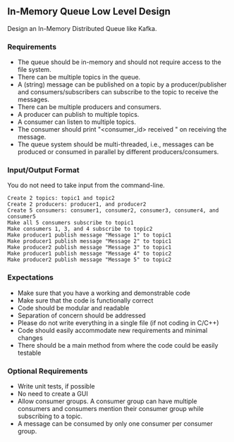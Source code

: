## In-Memory Queue Low Level Design
Design an In-Memory Distributed Queue like Kafka.

### Requirements
- The queue should be in-memory and should not require access to the file system.
- There can be multiple topics in the queue.
- A (string) message can be published on a topic by a producer/publisher and consumers/subscribers can subscribe to the topic to receive the messages.
- There can be multiple producers and consumers.
- A producer can publish to multiple topics.
- A consumer can listen to multiple topics.
- The consumer should print "<consumer_id> received <message>" on receiving the message.
- The queue system should be multi-threaded, i.e., messages can be produced or consumed in parallel by different producers/consumers.

### Input/Output Format
You do not need to take input from the command-line.
```
Create 2 topics: topic1 and topic2
Create 2 producers: producer1, and producer2
Create 5 consumers: consumer1, consumer2, consumer3, consumer4, and consumer5
Make all 5 consumers subscribe to topic1
Make consumers 1, 3, and 4 subscribe to topic2
Make producer1 publish message "Message 1" to topic1
Make producer1 publish message "Message 2" to topic1
Make producer2 publish message "Message 3" to topic1
Make producer1 publish message "Message 4" to topic2
Make producer2 publish message "Message 5" to topic2
```

### Expectations
- Make sure that you have a working and demonstrable code
- Make sure that the code is functionally correct
- Code should be modular and readable
- Separation of concern should be addressed
- Please do not write everything in a single file (if not coding in C/C++)
- Code should easily accommodate new requirements and minimal changes
- There should be a main method from where the code could be easily testable

### Optional Requirements
- Write unit tests, if possible
- No need to create a GUI
- Allow consumer groups. A consumer group can have multiple consumers and consumers mention their consumer group while subscribing to a topic. 
- A message can be consumed by only one consumer per consumer group.